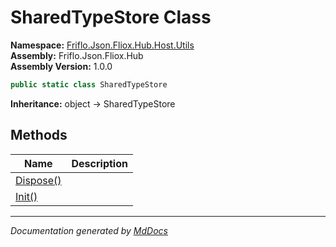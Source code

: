 ﻿<!--  
  <auto-generated>   
    The contents of this file were generated by a tool.  
    Changes to this file may be list if the file is regenerated  
  </auto-generated>   
-->

# SharedTypeStore Class

**Namespace:** [Friflo.Json.Fliox.Hub.Host.Utils](../index.md)  
**Assembly:** Friflo.Json.Fliox.Hub  
**Assembly Version:** 1.0.0

```csharp
public static class SharedTypeStore
```

**Inheritance:** object → SharedTypeStore

## Methods

| Name                            | Description |
| ------------------------------- | ----------- |
| [Dispose()](methods/Dispose.md) |             |
| [Init()](methods/Init.md)       |             |

___

*Documentation generated by [MdDocs](https://github.com/ap0llo/mddocs)*
